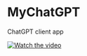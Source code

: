 # MyChatGPT
ChatGPT client app


[![Watch the video](https://img.youtube.com/vi/vi8QoN0b6mIYo/maxresdefault.jpg)](https://youtu.be/8QoN0b6mIYo)
